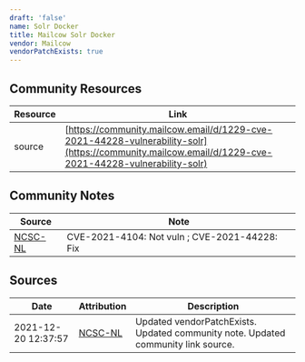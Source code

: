 ```yaml
---
draft: 'false'
name: Solr Docker
title: Mailcow Solr Docker
vendor: Mailcow
vendorPatchExists: true
---
```



## Community Resources
| Resource | Link |
| --- | --- |
| source | [https://community.mailcow.email/d/1229-cve-2021-44228-vulnerability-solr](https://community.mailcow.email/d/1229-cve-2021-44228-vulnerability-solr) |

## Community Notes
| Source | Note |
| --- | --- |
| [NCSC-NL](https://github.com/NCSC-NL/log4shell/blob/main/software/README.md) | CVE-2021-4104: Not vuln ; CVE-2021-44228: Fix </ul> |

## Sources
| Date | Attribution | Description |
| --- | --- | --- |
| 2021-12-20 12:37:57 | [NCSC-NL](https://github.com/NCSC-NL/log4shell/blob/main/software/README.md) | Updated vendorPatchExists. Updated community note. Updated community link source.  |
